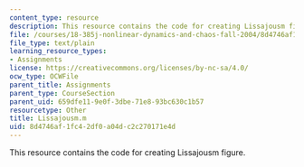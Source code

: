```yaml
---
content_type: resource
description: This resource contains the code for creating Lissajousm figure.
file: /courses/18-385j-nonlinear-dynamics-and-chaos-fall-2004/8d4746af1fc42df0a04dc2c270171e4d_Lissajousm.m
file_type: text/plain
learning_resource_types:
- Assignments
license: https://creativecommons.org/licenses/by-nc-sa/4.0/
ocw_type: OCWFile
parent_title: Assignments
parent_type: CourseSection
parent_uid: 659dfe11-9e0f-3dbe-71e8-93bc630c1b57
resourcetype: Other
title: Lissajousm.m
uid: 8d4746af-1fc4-2df0-a04d-c2c270171e4d
---
```

This resource contains the code for creating Lissajousm figure.